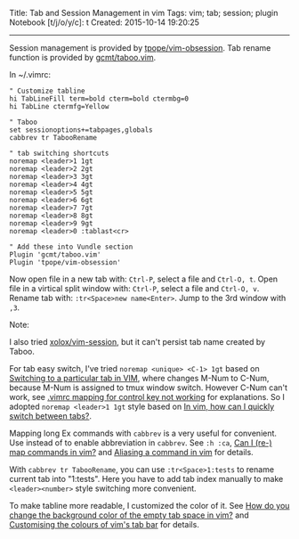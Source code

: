 Title: Tab and Session Management in vim
Tags: vim; tab; session; plugin
Notebook [t/j/o/y/c]: t
Created: 2015-10-14 19:20:25

------

Session management is provided by [tpope/vim-obsession](https://github.com/tpope/vim-obsession).
Tab rename function is provided by [gcmt/taboo.vim](https://github.com/gcmt/taboo.vim).

In ~/.vimrc:

    " Customize tabline
    hi TabLineFill term=bold cterm=bold ctermbg=0
    hi TabLine ctermfg=Yellow

    " Taboo
    set sessionoptions+=tabpages,globals
    cabbrev tr TabooRename

    " tab switching shortcuts
    noremap <leader>1 1gt
    noremap <leader>2 2gt
    noremap <leader>3 3gt
    noremap <leader>4 4gt
    noremap <leader>5 5gt
    noremap <leader>6 6gt
    noremap <leader>7 7gt
    noremap <leader>8 8gt
    noremap <leader>9 9gt
    noremap <leader>0 :tablast<cr>

    " Add these into Vundle section
    Plugin 'gcmt/taboo.vim'
    Plugin 'tpope/vim-obsession'

Now open file in a new tab with: `Ctrl-P`, select a file and `Ctrl-O, t`.
Open file in a virtical split window with: `Ctrl-P`, select a file and `Ctrl-O, v`.
Rename tab with: `:tr<Space>new name<Enter>`.
Jump to the 3rd window with `,3`.


Note:

I also tried [xolox/vim-session](https://github.com/xolox/vim-session),
but it can't persist tab name created by Taboo.

For tab easy switch, I've tried `noremap <unique> <C-1> 1gt` based on
[Switching to a particular tab in VIM](http://stackoverflow.com/questions/2005214/switching-to-a-particular-tab-in-vim),
where changes M-Num to C-Num, because M-Num is assigned to tmux window switch.
However C-Num can't work,
see [.vimrc mapping for control key not working](http://stackoverflow.com/questions/15849537/vimrc-mapping-for-control-key-not-working)
for explanations.
So I adopted `noremap <leader>1 1gt` style based on
[In vim, how can I quickly switch between tabs?](http://superuser.com/questions/410982/in-vim-how-can-i-quickly-switch-between-tabs).

Mapping long Ex commands with `cabbrev` is a very useful for convenient.
Use <Space> instead of <Tab> to enable abbreviation in `cabbrev`.
See `:h :ca`, [Can I (re-) map commands in vim?](http://stackoverflow.com/questions/117150/can-i-re-map-commands-in-vim)
and [Aliasing a command in vim](http://stackoverflow.com/questions/3878692/aliasing-a-command-in-vim)
for details.

With `cabbrev tr TabooRename`, you can use `:tr<Space>1:tests` to rename current tab into "1:tests".
Here you have to add tab index manually to make `<leader><number>` style switching more convenient.

To make tabline more readable,
I customized the color of it.
See [How do you change the background color of the empty tab space in vim?](http://stackoverflow.com/questions/4726882/how-do-you-change-the-background-color-of-the-empty-tab-space-in-vim)
and [Customising the colours of vim's tab bar](http://stackoverflow.com/questions/7238113/customising-the-colours-of-vims-tab-bar)
for details.
